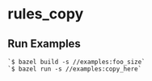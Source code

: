 # rules_copy

## Run Examples 
    `$ bazel build -s //examples:foo_size`
    `$ bazel run -s //examples:copy_here`